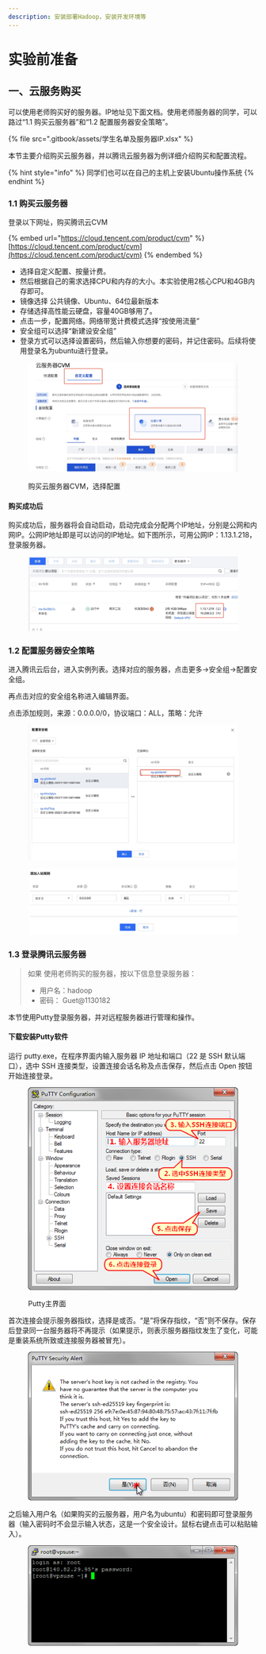 ```yaml
---
description: 安装部署Hadoop，安装开发环境等
---
```


# 实验前准备

## 一、云服务购买

可以使用老师购买好的服务器。IP地址见下面文档。使用老师服务器的同学，可以路过“1.1 购买云服务器”和“1.2 配置服务器安全策略”。

{% file src=".gitbook/assets/学生名单及服务器IP.xlsx" %}

本节主要介绍购买云服务器，并以腾讯云服务器为例详细介绍购买和配置流程。

{% hint style="info" %}
同学们也可以在自己的主机上安装Ubuntu操作系统
{% endhint %}

### 1.1 购买云服务器

登录以下网址，购买腾讯云CVM

{% embed url="https://cloud.tencent.com/product/cvm" %}
[https://cloud.tencent.com/product/cvm](https://cloud.tencent.com/product/cvm)
{% endembed %}

* 选择自定义配置、按量计费。
* 然后根据自己的需求选择CPU和内存的大小。本实验使用2核心CPU和4GB内存即可。
* 镜像选择 公共镜像、Ubuntu、64位最新版本
* 存储选择高性能云硬盘，容量40GB够用了。
* 点击一步，配置网络。网络带宽计费模式选择“按使用流量”
* 安全组可以选择“新建设安全组”
* 登录方式可以选择设置密码，然后输入你想要的密码，并记住密码。后续将使用登录名为ubuntu进行登录。

<figure><img src=".gitbook/assets/WechatIMG567.jpeg" alt=""><figcaption><p>购买云服务器CVM，选择配置</p></figcaption></figure>

#### 购买成功后

购买成功后，服务器将会自动启动，启动完成会分配两个IP地址，分别是公网和内网IP。公网IP地址即是可以访问的IP地址。如下图所示，可用公网IP：1.13.1.218，登录服务器。

<figure><img src=".gitbook/assets/WechatIMG568.jpeg" alt=""><figcaption></figcaption></figure>

### 1.2 配置服务器安全策略

进入腾讯云后台，进入实例列表。选择对应的服务器，点击更多->安全组->配置安全组。

再点击对应的安全组名称进入编辑界面。

点击添加规则，来源：0.0.0.0/0，协议端口：ALL，策略：允许

<figure><img src=".gitbook/assets/WechatIMG569.jpeg" alt=""><figcaption></figcaption></figure>

<figure><img src=".gitbook/assets/WechatIMG570.jpeg" alt=""><figcaption></figcaption></figure>



### 1.3 登录腾讯云服务器

> 如果 使用老师购买的服务器，按以下信息登录服务器：
>
> * 用户名：hadoop
> * 密码： Guet@1130182

本节使用Putty登录服务器，并对远程服务器进行管理和操作。

#### 下载安装Putty软件



运行 putty.exe，在程序界面内输入服务器 IP 地址和端口（22 是 SSH 默认端口），选中 SSH 连接类型，设置连接会话名称及点击保存，然后点击 Open 按钮开始连接登录。

<figure><img src=".gitbook/assets/759453120ed0afb413917294283a526a.png" alt=""><figcaption><p>Putty主界面</p></figcaption></figure>

首次连接会提示服务器指纹，选择是或否。“是”将保存指纹，“否”则不保存。保存后登录同一台服务器将不再提示（如果提示，则表示服务器指纹发生了变化，可能是重装系统所致或连接服务器被冒充）。

<figure><img src=".gitbook/assets/0c744299e188e905104154eb23421cbc.png" alt=""><figcaption></figcaption></figure>

之后输入用户名（如果购买的云服务器，用户名为ubuntu）和密码即可登录服务器（输入密码时不会显示输入状态，这是一个安全设计。鼠标右键点击可以粘贴输入）。

<figure><img src=".gitbook/assets/d110760f8731eb7b842042f37a51f2ec.png" alt=""><figcaption></figcaption></figure>
